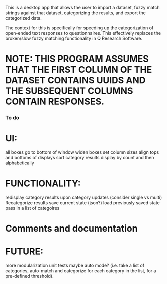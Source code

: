 This is a desktop app that allows the user to import a dataset, fuzzy match strings against that dataset, categorizing the results, and export the categorized data.

The context for this is specifically for speeding up the categorization of open-ended text responses to questionnaires. This effectively replaces the broken/slow fuzzy matching functionality in Q Research Software.

# NOTE: THIS PROGRAM ASSUMES THAT THE FIRST COLUMN OF THE DATASET CONTAINS UUIDS AND THE SUBSEQUENT COLUMNS CONTAIN RESPONSES.

### To do ###
# UI:
all boxes go to bottom of window
widen boxes
set column sizes
align tops and bottoms of displays
sort category results display by count and then alphabetically

# FUNCTIONALITY:
redisplay category results upon category updates (consider single vs multi)
Recategorize results
save current state (json?)
load previously saved state
pass in a list of categoires

# Comments and documentation

# FUTURE:
more modularization
unit tests
maybe auto mode? (i.e. take a list of categories, auto-match and categorize for each category in the list, for a pre-defined threshold).
